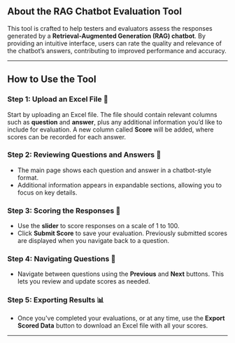 ## About the RAG Chatbot Evaluation Tool

This tool is crafted to help testers and evaluators assess the responses generated by a **Retrieval-Augmented Generation (RAG) chatbot**. By providing an intuitive interface, users can rate the quality and relevance of the chatbot’s answers, contributing to improved performance and accuracy.

---

## How to Use the Tool

### Step 1: Upload an Excel File 📄
Start by uploading an Excel file. The file should contain relevant columns such as **question** and **answer**, plus any additional information you’d like to include for evaluation. A new column called **Score** will be added, where scores can be recorded for each answer.

### Step 2: Reviewing Questions and Answers 👀
- The main page shows each question and answer in a chatbot-style format.
- Additional information appears in expandable sections, allowing you to focus on key details.

### Step 3: Scoring the Responses 🎯
- Use the **slider** to score responses on a scale of 1 to 100.
- Click **Submit Score** to save your evaluation. Previously submitted scores are displayed when you navigate back to a question.

### Step 4: Navigating Questions 🔄
- Navigate between questions using the **Previous** and **Next** buttons. This lets you review and update scores as needed.

### Step 5: Exporting Results 📊
- Once you've completed your evaluations, or at any time, use the **Export Scored Data** button to download an Excel file with all your scores.

---

